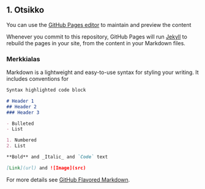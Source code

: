 ## 1. Otsikko

You can use the [GitHub Pages editor](https://github.com/Alexyyv/GithubPages/edit/master/index.md) to maintain and preview the content

Whenever you commit to this repository, GitHub Pages will run [Jekyll](https://jekyllrb.com/) to rebuild the pages in your site, from the content in your Markdown files.

### Merkkialas

Markdown is a lightweight and easy-to-use syntax for styling your writing. It includes conventions for

```markdown
Syntax highlighted code block

# Header 1
## Header 2
### Header 3

- Bulleted
- List

1. Numbered
2. List

**Bold** and _Italic_ and `Code` text

[Link](url) and ![Image](src)
```

For more details see [GitHub Flavored Markdown](https://guides.github.com/features/mastering-markdown/).
